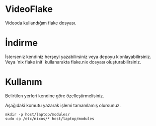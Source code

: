 # VideoFlake
Videoda kullandığım flake dosyası.

# İndirme
İsterseniz kendiniz herşeyi yazabilirsiniz veya depoyu klonlayabilirsiniz.
Veya 'nix flake init' kullanarakta flake.nix dosyası oluşturabilirsiniz. 

# Kullanım
Belirtilen yerleri kendine göre özelleştirmelisiniz.

Aşağıdaki komutu yazarak işlemi tamamlamış olursunuz.

```
mkdir -p host/laptop/modules/
sudo cp /etc/nixos/* host/laptop/modules
```
